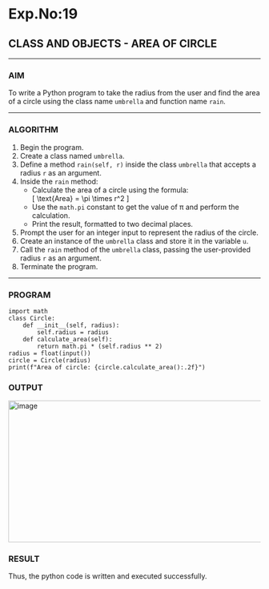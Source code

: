 # Exp.No:19  
## CLASS AND OBJECTS - AREA OF CIRCLE

---

### AIM  
To write a Python program to take the radius from the user and find the area of a circle using the class name `umbrella` and function name `rain`.

---

### ALGORITHM

1. Begin the program.  
2. Create a class named `umbrella`.  
3. Define a method `rain(self, r)` inside the class `umbrella` that accepts a radius `r` as an argument.  
4. Inside the `rain` method:  
   - Calculate the area of a circle using the formula:  
     \[ \text{Area} = \pi \times r^2 \]  
   - Use the `math.pi` constant to get the value of π and perform the calculation.  
   - Print the result, formatted to two decimal places.  
5. Prompt the user for an integer input to represent the radius of the circle.  
6. Create an instance of the `umbrella` class and store it in the variable `u`.  
7. Call the `rain` method of the `umbrella` class, passing the user-provided radius `r` as an argument.  
8. Terminate the program.

---

### PROGRAM

```
import math
class Circle:
    def __init__(self, radius):
        self.radius = radius
    def calculate_area(self):
        return math.pi * (self.radius ** 2)
radius = float(input())
circle = Circle(radius)
print(f"Area of circle: {circle.calculate_area():.2f}")
```

### OUTPUT

<img width="828" height="283" alt="image" src="https://github.com/user-attachments/assets/102c5c4f-53d7-4339-b54d-ff4c569ed601" />

### RESULT

Thus, the python code is written and executed successfully.
